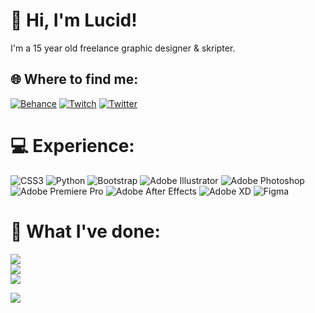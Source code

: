 # 👋 Hi, I'm Lucid!
I'm a 15 year old freelance graphic designer & skripter.


## 🌐 Where to find me:
[![Behance](https://img.shields.io/badge/Behance-1769ff?logo=behance&logoColor=white)](https://behance.net/lucidiuhm) [![Twitch](https://img.shields.io/badge/Twitch-%239146FF.svg?logo=Twitch&logoColor=white)](https://twitch.tv/lucidiuhm) [![Twitter](https://img.shields.io/badge/Twitter-%231DA1F2.svg?logo=Twitter&logoColor=white)](https://twitter.com/lucidiuhm) 

# 💻 Experience:
![CSS3](https://img.shields.io/badge/css3-%231572B6.svg?style=for-the-badge&logo=css3&logoColor=white) ![Python](https://img.shields.io/badge/python-3670A0?style=for-the-badge&logo=python&logoColor=ffdd54) ![Bootstrap](https://img.shields.io/badge/bootstrap-%23563D7C.svg?style=for-the-badge&logo=bootstrap&logoColor=white) ![Adobe Illustrator](https://img.shields.io/badge/adobeillustrator-%23FF9A00.svg?style=for-the-badge&logo=adobeillustrator&logoColor=white) ![Adobe Photoshop](https://img.shields.io/badge/adobephotoshop-%2331A8FF.svg?style=for-the-badge&logo=adobephotoshop&logoColor=white) ![Adobe Premiere Pro](https://img.shields.io/badge/Adobe%20Premiere%20Pro-9999FF.svg?style=for-the-badge&logo=Adobe%20Premiere%20Pro&logoColor=white) ![Adobe After Effects](https://img.shields.io/badge/Adobe%20After%20Effects-9999FF.svg?style=for-the-badge&logo=Adobe%20After%20Effects&logoColor=white) ![Adobe XD](https://img.shields.io/badge/Adobe%20XD-470137?style=for-the-badge&logo=Adobe%20XD&logoColor=#FF61F6) 	![Figma](https://img.shields.io/badge/figma-%23F24E1E.svg?style=for-the-badge&logo=figma&logoColor=white)
# 🎈 What I've done:
![](https://github-readme-stats.vercel.app/api?username=lucidPL&theme=gotham&hide_border=false&include_all_commits=true&count_private=false)<br/>
![](https://github-readme-streak-stats.herokuapp.com/?user=lucidPL&theme=gotham&hide_border=false)<br/>
![](https://github-readme-stats.vercel.app/api/top-langs/?username=lucidPL&theme=gotham&hide_border=false&include_all_commits=true&count_private=false&layout=compact)

[![](https://visitcount.itsvg.in/api?id=lucidPL&icon=0&color=0)](https://visitcount.itsvg.in)
